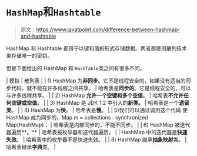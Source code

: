# `HashMap`和`Hashtable`

> 原文：<https://www.javatpoint.com/difference-between-hashmap-and-hashtable>

HashMap 和 Hashtable 都用于以键和值的形式存储数据。两者都使用散列技术来存储唯一的密钥。

但是下面给出的 HashMap 和 `HashTable`类之间有很多不同。

| 模拟 | 散列表 |
| 1) HashMap 为**非同步**。它不是线程安全的，如果没有适当的同步代码，就不能在许多线程之间共享。 | 哈希表是**同步的**。它是线程安全的，可以与许多线程共享。 |
| 2) HashMap **允许一个空键和多个空值**。 | 哈希表**不允许任何空键或空值**。 |
| 3) HashMap 是 JDK 1.2 中引入的**新类。** | 哈希表是一个**遗留类**。 |
| 4) HashMap 为**快**。 | 哈希表是**慢**。 |
| 5)我们可以通过调用这个代码
使 HashMap 成为同步的，Map m = collections . synchronized Map(HashMap)； | 哈希表是内部同步的，不能不同步。 |
| 6) HashMap 被迭代器遍历**。** | 哈希表被枚举器和迭代器遍历。 |
| HashMap 中的迭代器是**快速失效**。 | 哈希表中的枚举器不是快速失效。 |
| 8) HashMap 继承**抽象映射**类。 | 哈希表继承**字典**类。 |
